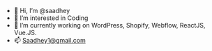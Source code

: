 - 👋 Hi, I’m @saadhey
- 👀 I’m interested in Coding
- 🌱 I’m currently working on WordPress, Shopify, Webflow, ReactJS, Vue.JS. 
- 📫 Saadhey1@gmail.com


